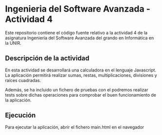 # Ingenieria del Software Avanzada - Actividad 4

Este repositorio contiene el código fuente relativo a la actividad 4 de la asignatura Ingeniería del Software Avanzada del grando en Informática en la UNIR.

## Descripción de la actividad

En esta actividad se desarrollará una calculadora en el lenguaje Javascript. La aplicación permitirá realizar sumas, restas, multiplicaciones, divisiones y raíces cuadradas.

Además, se ha incluido un fichero de pruebas con el podremos realizar tests sobre dichas operaciones para comprobar el buen funcionamiento de la aplicación.

## Ejecución

Para ejecutar la aplicación, abrir el fichero main.html en el navegador
